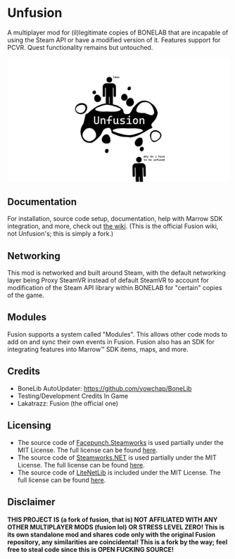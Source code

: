 # Unfusion
A multiplayer mod for (il)legitimate copies of BONELAB that are incapable of using the Steam API or have a modified version of it. Features support for PCVR. Quest functionality remains but untouched.

![](https://github.com/Naymmmm/Unfusion/blob/main/ufv2.png?raw=true)

## Documentation
For installation, source code setup, documentation, help with Marrow SDK integration, and more, check out [the wiki](https://github.com/Lakatrazz/BONELAB-Fusion/wiki). (This is the official Fusion wiki, not Unfusion's; this is simply a fork.)

## Networking
This mod is networked and built around Steam, with the default networking layer being Proxy SteamVR instead of default SteamVR to account for modification of the Steam API library within BONELAB for "certain" copies of the game.

## Modules
Fusion supports a system called "Modules". This allows other code mods to add on and sync their own events in Fusion.
Fusion also has an SDK for integrating features into Marrow™ SDK items, maps, and more.

## Credits
- BoneLib AutoUpdater: https://github.com/yowchap/BoneLib
- Testing/Development Credits In Game
- Lakatrazz: Fusion (the official one)

## Licensing
- The source code of [Facepunch.Steamworks](https://github.com/Facepunch/Facepunch.Steamworks) is used partially under the MIT License. The full license can be found [here](https://github.com/Facepunch/Facepunch.Steamworks/blob/master/LICENSE).
- The source code of [Steamworks.NET](https://github.com/rlabrecque/Steamworks.NET) is used partially under the MIT License. The full license can be found [here](https://github.com/rlabrecque/Steamworks.NET/blob/master/LICENSE.txt).
- The source code of [LiteNetLib](https://github.com/RevenantX/LiteNetLib) is included under the MIT License. The full license can be found [here](https://github.com/RevenantX/LiteNetLib/blob/master/LICENSE.txt).

## Disclaimer

#### THIS PROJECT IS (a fork of fusion, that is) NOT AFFILIATED WITH ANY OTHER MULTIPLAYER MODS (fusion lol) OR STRESS LEVEL ZERO! This is its own standalone mod and shares code only with the original Fusion repository, any similarities are coincidental! This is a fork by the way; feel free to steal code since this is OPEN FUCKING SOURCE!
